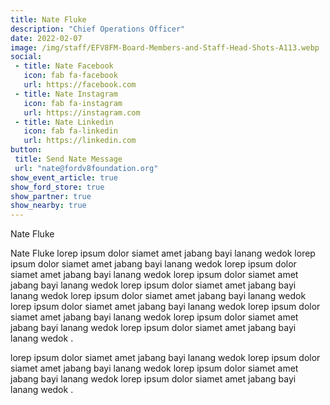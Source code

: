 ```yaml
---
title: Nate Fluke
description: "Chief Operations Officer"
date: 2022-02-07
image: /img/staff/EFV8FM-Board-Members-and-Staff-Head-Shots-A113.webp
social: 
 - title: Nate Facebook
   icon: fab fa-facebook
   url: https://facebook.com
 - title: Nate Instagram
   icon: fab fa-instagram
   url: https://instagram.com
 - title: Nate Linkedin
   icon: fab fa-linkedin
   url: https://linkedin.com
button:
 title: Send Nate Message
 url: "nate@fordv8foundation.org"
show_event_article: true
show_ford_store: true
show_partner: true
show_nearby: true
---
```

Nate Fluke 

Nate Fluke lorep ipsum dolor siamet amet jabang bayi lanang wedok lorep ipsum dolor siamet amet jabang bayi lanang wedok lorep ipsum dolor siamet amet jabang bayi lanang wedok lorep ipsum dolor siamet amet jabang bayi lanang wedok lorep ipsum dolor siamet amet jabang bayi lanang wedok lorep ipsum dolor siamet amet jabang bayi lanang wedok lorep ipsum dolor siamet amet jabang bayi lanang wedok lorep ipsum dolor siamet amet jabang bayi lanang wedok lorep ipsum dolor siamet amet jabang bayi lanang wedok lorep ipsum dolor siamet amet jabang bayi lanang wedok .

lorep ipsum dolor siamet amet jabang bayi lanang wedok lorep ipsum dolor siamet amet jabang bayi lanang wedok lorep ipsum dolor siamet amet jabang bayi lanang wedok lorep ipsum dolor siamet amet jabang bayi lanang wedok .
